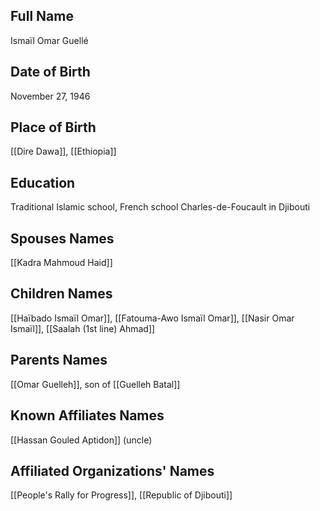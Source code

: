 ## Full Name
Ismaïl Omar Guellé

## Date of Birth
November 27, 1946

## Place of Birth
[[Dire Dawa]], [[Ethiopia]]

## Education
Traditional Islamic school, French school Charles-de-Foucault in Djibouti

## Spouses Names
[[Kadra Mahmoud Haid]]

## Children Names
[[Haïbado Ismaïl Omar]], [[Fatouma-Awo Ismaïl Omar]], [[Nasir Omar Ismaïl]], [[Saalah (1st line) Ahmad]]

## Parents Names
[[Omar Guelleh]], son of [[Guelleh Batal]]

## Known Affiliates Names
[[Hassan Gouled Aptidon]] (uncle)

## Affiliated Organizations' Names
[[People's Rally for Progress]], [[Republic of Djibouti]]